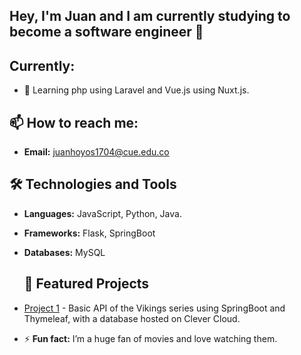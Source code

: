 ## Hey, I'm Juan and I am currently studying to become a software engineer 👋

## Currently:
- 🌱 Learning php using Laravel and Vue.js using Nuxt.js.

## 📫 How to reach me:
  - **Email:** juanhoyos1704@cue.edu.co

## 🛠️ Technologies and Tools
- **Languages:** JavaScript, Python, Java.
- **Frameworks:** Flask, SpringBoot
- **Databases:** MySQL

  ## 📁 Featured Projects
- [Project 1](https://github.com/jhoyosR/servicioVikingos) - Basic API of the Vikings series using SpringBoot and Thymeleaf, with a database hosted on Clever Cloud.

- ⚡ **Fun fact:** I’m a huge fan of movies and love watching them.
